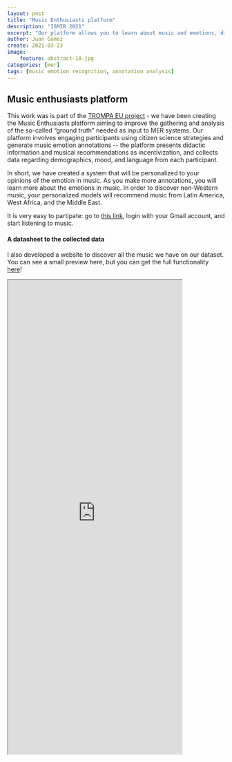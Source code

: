 ```yaml
---
layout: post
title: "Music Enthusiasts platform"
description: "ISMIR 2021"
excerpt: "Our platform allows you to learn about music and emotions, discover music from around the world, and personalize your own emotion recognition model."
author: Juan Gómez
create: 2021-03-23
image:
    feature: abstract-10.jpg
categories: [mer]
tags: [music emotion recognition, annotation analysis]
---
```


## Music enthusiasts platform

This work was is part of the [TROMPA EU project](https://trompamusic.eu/) - we have been creating the Music Enthusiasts platform aiming to improve the gathering and analysis of the so-called “ground truth” needed as input to MER systems. Our platform involves engaging participants using citizen science strategies and generate music emotion annotations -- the platform presents didactic information and musical recommendations as incentivization, and collects data regarding demographics, mood, and language from each participant. 

In short, we have created a system that will be personalized to your opinions of the emotion in music. As you make more annotations, you will learn more about the emotions in music. In order to discover non-Western music, your personalized models will recommend music from Latin America, West Africa, and the Middle East. 

It is very easy to partipate: go to [this link](https://ilde.upf.edu/trompa/), login with your Gmail account, and start listening to music.

#### A datasheet to the collected data

I also developed a website to discover all the music we have on our dataset. You can see a small preview here, but you can get the full functionality [here](https://trompa-mtg.upf.edu/vis-mtg-mer/)!

<div class="wrap">
<iframe
  src="https://trompa-mtg.upf.edu/vis-mtg-mer/"
  style="width:80%; height:1100px; display: block;"
></iframe>
</div>





